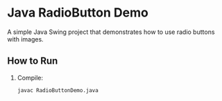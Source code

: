 # Java RadioButton Demo
A simple Java Swing project that demonstrates how to use radio buttons with images.

## How to Run
1. Compile:
   ```bash
   javac RadioButtonDemo.java
